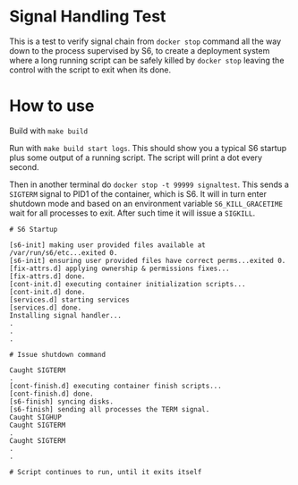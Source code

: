 Signal Handling Test
====================

This is a test to verify signal chain from `docker stop` command all the way
down to the process supervised by S6, to create a deployment system where a
long running script can be safely killed by `docker stop` leaving the control
with the script to exit when its done.

How to use
==========

Build with `make build`

Run with `make build start logs`. This should show you a typical S6 startup
plus some output of a running script. The script will print a dot every second.

Then in another terminal do `docker stop -t 99999 signaltest`. This sends a `SIGTERM`
signal to PID1 of the container, which is S6. It will in turn enter shutdown mode
and based on an environment variable `S6_KILL_GRACETIME` wait for all processes
to exit. After such time it will issue a `SIGKILL`.

```
# S6 Startup

[s6-init] making user provided files available at /var/run/s6/etc...exited 0.
[s6-init] ensuring user provided files have correct perms...exited 0.
[fix-attrs.d] applying ownership & permissions fixes...
[fix-attrs.d] done.
[cont-init.d] executing container initialization scripts...
[cont-init.d] done.
[services.d] starting services
[services.d] done.
Installing signal handler...
.
.
.

# Issue shutdown command

Caught SIGTERM
.
[cont-finish.d] executing container finish scripts...
[cont-finish.d] done.
[s6-finish] syncing disks.
[s6-finish] sending all processes the TERM signal.
Caught SIGHUP
Caught SIGTERM
.
Caught SIGTERM
.
.

# Script continues to run, until it exits itself
```


